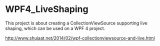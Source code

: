 WPF4_LiveShaping
================

This project is about creating a CollectionViewSource supporting live shaping, which can be used on a WPF 4 project.

http://www.shujaat.net/2014/02/wpf-collectionviewsource-and-live.html
